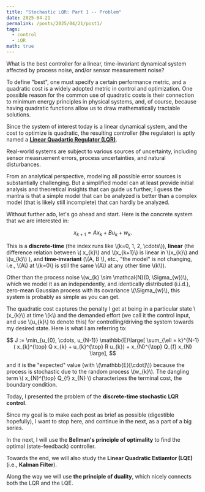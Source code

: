 ```yaml
---
title: "Stochastic LQR: Part 1 -- Problem"
date: 2025-04-21
permalink: /posts/2025/04/21/post1/
tags:
  - control
  - LQR
math: true
---
```


What is the best controller for a linear, time-invariant dynamical system affected by process noise, and/or sensor measurement noise?

To define "best", one must specify a certain performance metric, and a quadratic cost is a widely adopted metric in control and optimization. One possible reason for the common use of quadratic costs is their connection to minimum energy principles in physical systems, and, of course, because having quadratic functions allow us to draw mathematically tractable solutions.

Since the system of interest today is a linear dynamical system, and the cost to optimize is quadratic, the resulting controller (the regulator) is aptly named a [**Linear Quadartic Regulator (LQR)**](https://en.wikipedia.org/wiki/Linear%E2%80%93quadratic_regulator).

Real-world systems are subject to various sources of uncertainty, including sensor measruement errors, process uncertainties, and natural disturbances. 

From an analytical perspective, modeling all possible error sources is substantially challenging. But a simplified model can at least provide initial analysis and theoretical insights that can guide us further; I guess the mantra is that a simple model that can be analyzed is better than a complex model (that is likely still incomplete) that can hardly be analyzed.

Without further ado, let's go ahead and start. Here is the concrete system that we are interested in:


$$
x_{k+1} = Ax_{k} + Bu_{k} + w_{k}.
$$

This is a **discrete-time** (the index runs like \\(k=0, 1, 2, \cdots\\)), **linear** (the difference relation between \\( x_{k}\\) and \\(x_{k+1}\\) is linear in \\(x_{k}\\) and \\(u_{k}\\) ), and **time-invariant** (\\(A, B \\), etc., "the model" is not changing, i.e., \\(A\\) at \\(k=0\\) is still the same \\(A\\) at any other time \\(k\\)).

Other than the process noise \\(w_{k} \sim \mathcal{N}(0, \Sigma_{w})\\), which we model it as an independently, and identically distributed (i.i.d.), zero-mean Gaussian process with its covariance \\(\Sigma_{w}\\), this system is probably as simple as you can get.

The quadratic cost captures the penalty I get at being in a particular state \\(x_{k}\\) at time \\(k\\) and the demanded effort (we call it the control input, and use \\(u_{k}\\) to denote this) for controlling/driving the system towards my desired state. Here is what I am referring to:

$$
J := \min_{u_{0}, \cdots, u_{N-1}} \mathbb{E}\large[ \sum_{\ell = k}^{N-1} ( x_{k}^{\top} Q x_{k} + u_{k}^{\top} R u_{k}) + x_{N}^{\top} Q_{f} x_{N} \large],
$$

and it is the "expected" value (with \\(\mathbb{E}[\cdot]\\)) because the process is stochastic due to the random process \\(w_{k}\\). The dangling term \\( x_{N}^{\top} Q_{f} x_{N} \\) characterizes the terminal cost, the boundary condition.


Today, I presented the problem of the **discrete-time stochastic LQR control**.

Since my goal is to make each post as brief as possible (digestible hopefully), I want to stop here, and continue in the next, as a part of a big series.

In the next, I will use the **Bellman's principle of optimality** to find the optimal (state-feedback) controller.

Towards the end, we will also study the **Linear Quadratic Estiamtor (LQE)** (i.e., **Kalman Filter**).

Along the way we will use **the principle of duality**, which nicely connects both the LQR and the LQE.
